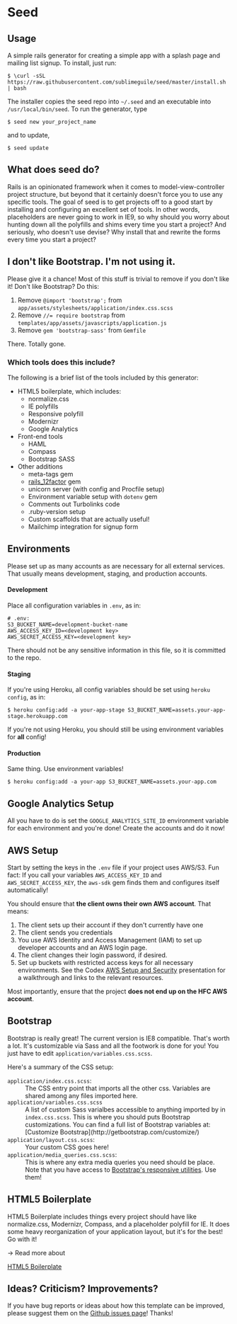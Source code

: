 # Seed

## Usage

A simple rails generator for creating a simple app with a splash page and mailing list signup. To install, just run:

    $ \curl -sSL https://raw.githubusercontent.com/sublimeguile/seed/master/install.sh | bash

The installer copies the seed repo into `~/.seed` and an executable into `/usr/local/bin/seed`. To run the generator, type

    $ seed new your_project_name

and to update,
  
    $ seed update

## What does seed do?

Rails is an opinionated framework when it comes to model-view-controller project structure, but beyond that it certainly doesn't force you to use any specific tools. The goal of seed is to get projects off to a good start by installing and configuring an excellent set of tools. In other words, placeholders are never going to work in IE9, so why should you worry about hunting down all the polyfills and shims every time you start a project? And seriously, who doesn't use devise? Why install that and rewrite the forms every time you start a project?

## I don't like Bootstrap. I'm not using it.

Please give it a chance! Most of this stuff is trivial to remove if you don't like it! Don't like Bootstrap? Do this:

1. Remove `@import 'bootstrap';` from `app/assets/stylesheets/application/index.css.scss`
1. Remove `//= require bootstrap` from `templates/app/assets/javascripts/application.js`
1. Remove `gem 'bootstrap-sass'` from `Gemfile`

There. Totally gone.


### Which tools does this include?

The following is a brief list of the tools included by this generator:

- HTML5 boilerplate, which includes:
  - normalize.css
  - IE polyfills
  - Responsive polyfill
  - Modernizr
  - Google Analytics
- Front-end tools
  - HAML
  - Compass
  - Bootstrap SASS
- Other additions
  - meta-tags gem
  - [rails\_12factor](https://github.com/heroku/rails_12factor) gem
  - unicorn server (with config and Procfile setup)
  - Environment variable setup with `dotenv` gem
  - Comments out Turbolinks code
  - .ruby-version setup
  - Custom scaffolds that are actually useful!
  - Mailchimp integration for signup form


## Environments

Please set up as many accounts as are necessary for all external services. That usually means development, staging, and production accounts.

#### Development

Place all configuration variables in `.env`, as in:

    # .env:
    S3_BUCKET_NAME=development-bucket-name
    AWS_ACCESS_KEY_ID=<development key>
    AWS_SECRET_ACCESS_KEY=<development key>


There should not be any sensitive information in this file, so it is committed to the repo.


#### Staging

If you're using Heroku, all config variables should be set using `heroku config`, as in:

    $ heroku config:add -a your-app-stage S3_BUCKET_NAME=assets.your-app-stage.herokuapp.com


If you're not using Heroku, you should still be using environment variables for <strong>all</strong> config!


#### Production

Same thing. Use environment variables!

    $ heroku config:add -a your-app S3_BUCKET_NAME=assets.your-app.com

## Google Analytics Setup


All you have to do is set the `GOOGLE_ANALYTICS_SITE_ID` environment variable for each environment and you're done! Create the accounts and do it now!


## AWS Setup


Start by setting the keys in the `.env` file if your project uses AWS/S3. Fun fact: If you call your variables `AWS_ACCESS_KEY_ID` and `AWS_SECRET_ACCESS_KEY`, the `aws-sdk` gem finds them and configures itself automatically!


You should ensure that <strong>the client owns their own AWS account</strong>. That means:

1. The client sets up their account if they don't currently have one
1. The client sends you credentials
1. You use AWS Identity and Access Management (IAM) to set up developer accounts and an AWS login page.
1. The client changes their login password, if desired.
1. Set up buckets with restricted access keys for all necessary environments. See the Codex [AWS Setup and Security](http://codex.happyfuncorp.com/slides/11#1) presentation for a walkthrough and links to the relevant resources.

Most importantly, ensure that the project <strong>does not end up on the HFC AWS account</strong>.

## Bootstrap

Bootstrap is really great! The current version is IE8 compatible. That's worth a lot. It's customizable via Sass and all the footwork is done for you! You just have to edit `application/variables.css.scss`.

Here's a summary of the CSS setup:
<dl>

  <dt><code>application/index.css.scss</code>:</dt>
  <dd>The CSS entry point that imports all the other css. Variables are shared among any files imported here.</dd>

  <dt><code>application/variables.css.scss</code></dt>
  <dd>A list of custom Sass varialbes accessible to anything imported by in <code>index.css.scss</code>. This is where you should puts Bootstrap customizations. You can find a full list of Bootstrap variables at: [Customize Bootstrap](http://getbootstrap.com/customize/)

  <dt><code>application/layout.css.scss</code>:</dt>
  <dd>Your custom CSS goes here!</dd>

  <dt><code>application/media_queries.css.scss</code>:</dt>
  <dd>This is where any extra media queries you need should be place. Note that you have access to <a href="http://getbootstrap.com/css/#responsive-utilities">Bootstrap's responsive utilities</a>. Use them!</dd>

</dl>

## HTML5 Boilerplate

HTML5 Boilerplate includes things every project should have like normalize.css, Modernizr, Compass, and a placeholder polyfill for IE. It does some heavy reorganization of your application layout, but it's for the best! Go with it!

&rarr; Read more about

[HTML5 Boilerplate](http://html5boilerplate.com/)



## Ideas? Criticism? Improvements?


If you have bug reports or ideas about how this template can be improved, please suggest them on the [Github issues page](https://github.com/sublimeguile/seed/issues")! Thanks!

